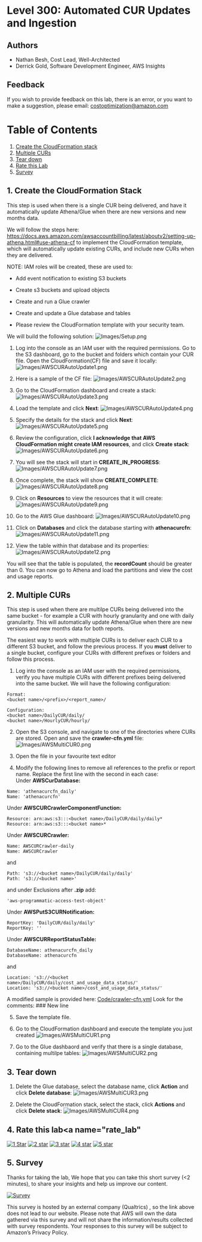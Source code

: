 # Level 300: Automated CUR Updates and Ingestion

## Authors
- Nathan Besh, Cost Lead, Well-Architected
- Derrick Gold, Software Development Engineer, AWS Insights



## Feedback
If you wish to provide feedback on this lab, there is an error, or you want to make a suggestion, please email: costoptimization@amazon.com


# Table of Contents
1. [Create the CloudFormation stack](#CF_stack)
2. [Multiple CURs](#multiple_CURs)
3. [Tear down](#tear_down)
4. [Rate this Lab](#rate_lab) 
5. [Survey](#survey)


## 1. Create the CloudFormation Stack<a name="CF_stack"></a>
This step is used when there is a single CUR being delivered, and have it automatically update Athena/Glue when there are new versions and new months data.

We will follow the steps here: https://docs.aws.amazon.com/awsaccountbilling/latest/aboutv2/setting-up-athena.html#use-athena-cf to implement the CloudFormation template, which will automatically update existing CURs, and include new CURs when they are delivered. 

NOTE: IAM roles will be created, these are used to:
- Add event notification to existing S3 buckets
- Create s3 buckets and upload objects
- Create and run a Glue crawler
- Create and update a Glue database and tables

- Please review the CloudFormation template with your security team.

We will build the following solution:
![Images/Setup.png](Images/Setup.png)

1. Log into the console as an IAM user with the required permissions. Go to the S3 dashboard, go to the bucket and folders which contain your CUR file. Open the CloudFormation(CF) file and save it locally:
![Images/AWSCURAutoUpdate1.png](Images/AWSCURAutoUpdate1.png)

2. Here is a sample of the CF file:
![Images/AWSCURAutoUpdate2.png](Images/AWSCURAutoUpdate2.png)

3. Go to the CloudFormation dashboard and create a stack:
![Images/AWSCURAutoUpdate3.png](Images/AWSCURAutoUpdate3.png)

4. Load the template and click **Next**:
![Images/AWSCURAutoUpdate4.png](Images/AWSCURAutoUpdate4.png)

5. Specify the details for the stack and click **Next**:
![Images/AWSCURAutoUpdate5.png](Images/AWSCURAutoUpdate5.png)

6. Review the configuration, click **I acknowledge that AWS CloudFormation might create IAM resources**, and click **Create stack**:
![Images/AWSCURAutoUpdate6.png](Images/AWSCURAutoUpdate6.png)

7. You will see the stack will start in **CREATE_IN_PROGRESS**:
![Images/AWSCURAutoUpdate7.png](Images/AWSCURAutoUpdate7.png)

8. Once complete, the stack will show **CREATE_COMPLETE**:
![Images/AWSCURAutoUpdate8.png](Images/AWSCURAutoUpdate8.png)

9. Click on **Resources** to view the resources that it will create:
![Images/AWSCURAutoUpdate9.png](Images/AWSCURAutoUpdate9.png)

10. Go to the AWS Glue dashboard:
![Images/AWSCURAutoUpdate10.png](Images/AWSCURAutoUpdate10.png)

11. Click on **Databases** and click the database starting with **athenacurcfn**:
![Images/AWSCURAutoUpdate11.png](Images/AWSCURAutoUpdate11.png)

12. View the table within that database and its properties: 
![Images/AWSCURAutoUpdate12.png](Images/AWSCURAutoUpdate12.png)
      
You will see that the table is populated, the **recordCount** should be greater than 0. You can now go to Athena and load the partitions and view the cost and usage reports.


## 2. Multiple CURs<a name="multiple_CURs"></a>
This step is used when there are multilpe CURs being delivered into the same bucket - for example a CUR with hourly granularity and one with daily granularity. This will automatically update Athena/Glue when there are new versions and new months data for both reports.

The easiest way to work with multiple CURs is to deliver each CUR to a different S3 bucket, and follow the previous process. If you **must** deliver to a single bucket, configure your CURs with different prefixes or folders and follow this process.

1. Log into the console as an IAM user with the required permissions, verify you have multiple CURs with different prefixes being delivered into the same bucket.
We will have the following configuration:
```
Format:
<bucket name>/<prefix>/<report_name>/

Configuration:
<bucket name>/DailyCUR/daily/
<bucket name>/HourlyCUR/hourly/
```

2. Open the S3 console, and navigate to one of the directories where CURs are stored. Open and save the **crawler-cfn.yml** file:
![Images/AWSMultiCUR0.png](Images/AWSMultiCUR0.png)

3. Open the file in your favourite text editor

4. Modify the following lines to remove all references to the prefix or report name. Replace the first line with the second in each case:<br/>
Under **AWSCurDatabase:**
```
Name: 'athenacurcfn_daily'
Name: 'athenacurcfn'
```

Under **AWSCURCrawlerComponentFunction:**
```
Resource: arn:aws:s3:::<bucket name>/DailyCUR/daily/daily*
Resource: arn:aws:s3:::<bucket name>*                
```

Under **AWSCURCrawler:**
```
Name: AWSCURCrawler-daily
Name: AWSCURCrawler
```
and
```
Path: 's3://<bucket name>/DailyCUR/daily/daily'
Path: 's3://<bucket name>'
```
and under Exclusions after **.zip** add:
```
'aws-programmatic-access-test-object'
```              

Under **AWSPutS3CURNotification:**
```
ReportKey: 'DailyCUR/daily/daily'
ReportKey: ''
```

Under **AWSCURReportStatusTable:**
```
DatabaseName: athenacurcfn_daily
DatabaseName: athenacurcfn
```
and
```
Location: 's3://<bucket name>/DailyCUR/daily/cost_and_usage_data_status/'
Location: 's3://<bucket name>/cost_and_usage_data_status/'
```

A modified sample is provided here:
[Code/crawler-cfn.yml](Code/crawler-cfn.yml)
Look for the comments: ### New line


5. Save the template file. 


6. Go to the CloudFormation dashboard and execute the template you just created
![Images/AWSMultiCUR1.png](Images/AWSMultiCUR1.png)

7. Go to the Glue dashbaord and verify that there is a single database, containing multilpe tables:
![Images/AWSMultiCUR2.png](Images/AWSMultiCUR2.png)



## 3. Tear down<a name="tear_down"></a> 
1. Delete the Glue database, select the database name, click **Action** and click **Delete database**:
![Images/AWSMultiCUR3.png](Images/AWSMultiCUR3.png)

2. Delete the CloudFormation stack, select the stack, click **Actions** and click **Delete stack**:
![Images/AWSMultiCUR4.png](Images/AWSMultiCUR4.png) 


## 4. Rate this lab<a name="rate_lab"</a>
[![1 Star](Images/star.png)](http://dx1572sre29wk.cloudfront.net/Cost_300_Automated_CUR_Updates_and_Ingestion_1star) [![2 star](Images/star.png)](http://dx1572sre29wk.cloudfront.net/Cost_300_Automated_CUR_Updates_and_Ingestion_2star) [![3 star](Images/star.png)](http://dx1572sre29wk.cloudfront.net/Cost_300_Automated_CUR_Updates_and_Ingestion_3star) [![4 star](Images/star.png)](http://dx1572sre29wk.cloudfront.net/Cost_300_Automated_CUR_Updates_and_Ingestion_4star) [![5 star](Images/star.png)](http://dx1572sre29wk.cloudfront.net/Cost_300_Automated_CUR_Updates_and_Ingestion_5star) 


## 5. Survey <a name="survey"></a>
Thanks for taking the lab, We hope that you can take this short survey (<2 minutes), to share your insights and help us improve our content.

[![Survey](Images/survey.png)](https://amazonmr.au1.qualtrics.com/jfe/form/SV_8BxddFhAp8EGcxD)


This survey is hosted by an external company (Qualtrics) , so the link above does not lead to our website.  Please note that AWS will own the data gathered via this survey and will not share the information/results collected with survey respondents.  Your responses to this survey will be subject to Amazon’s Privacy Policy.






